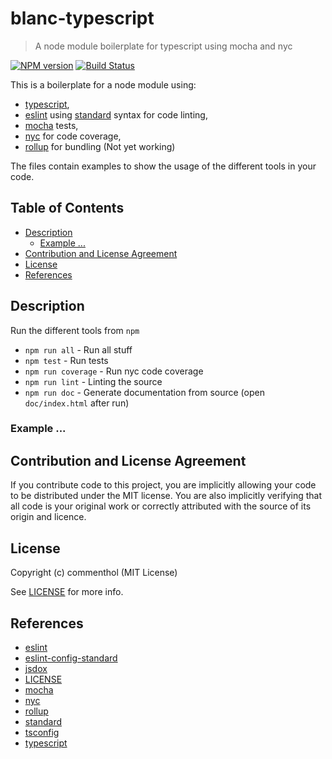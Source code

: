# blanc-typescript

> A node module boilerplate for typescript using mocha and nyc

[![NPM version](https://badge.fury.io/js/blanc-typescript.svg)](https://www.npmjs.com/package/blanc-typescript/)
[![Build Status](https://secure.travis-ci.org/commenthol/blanc-typescript.svg?branch=master)](https://travis-ci.org/commenthol/blanc-typescript)

This is a boilerplate for a node module using:

* [typescript][],
* [eslint][] using [standard][] syntax for code linting,
* [mocha][] tests,
* [nyc][] for code coverage,
* [rollup][] for bundling (Not yet working)

The files contain examples to show the usage of the different tools in your code.


## Table of Contents

<!-- !toc (minlevel=2 omit="Table of Contents") -->

* [Description](#description)
  * [Example ...](#example-)
* [Contribution and License Agreement](#contribution-and-license-agreement)
* [License](#license)
* [References](#references)

<!-- toc! -->

## Description

Run the different tools from `npm`

* `npm run all`      - Run all stuff
* `npm test`         - Run tests
* `npm run coverage` - Run nyc code coverage
* `npm run lint`     - Linting the source
* `npm run doc`      - Generate documentation from source (open `doc/index.html` after run)


### Example ...


## Contribution and License Agreement

If you contribute code to this project, you are implicitly allowing your
code to be distributed under the MIT license. You are also implicitly
verifying that all code is your original work or correctly attributed
with the source of its origin and licence.

## License

Copyright (c) commenthol (MIT License)

See [LICENSE][] for more info.

## References

<!-- !ref -->

* [eslint][eslint]
* [eslint-config-standard][eslint-config-standard]
* [jsdox][jsdox]
* [LICENSE][LICENSE]
* [mocha][mocha]
* [nyc][nyc]
* [rollup][rollup]
* [standard][standard]
* [tsconfig][tsconfig]
* [typescript][typescript]

<!-- ref! -->

[LICENSE]: ./LICENSE
[mocha]: http://mochajs.org/
[eslint]: http://eslint.org
[eslint-config-standard]: https://github.com/feross/eslint-config-standard
[standard]: http://standardjs.com
[jsdox]: http://jsdox.org/
[nyc]: https://istanbul.js.org/
[typescript]: https://www.typescriptlang.org/
[tsconfig]: https://www.typescriptlang.org/v2/en/tsconfig
[rollup]: https://rollupjs.org
